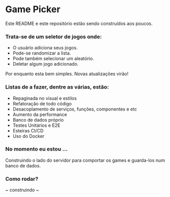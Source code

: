 # Game Picker

Este README e este repositório estão sendo construídos aos poucos.

### Trata-se de um seletor de jogos onde:

- O usuário adiciona seus jogos.
- Pode-se randomizar a lista.
- Pode também selecionar um aleatório.
- Deletar algum jogo adicionado.

Por enquanto esta bem simples. Novas atualizações virão!

### Listas de a fazer, dentre as várias, estão:
- Repaginada no visual e estilos
- Refatoração de todo código
- Desacoplamento de serviços, funções, componentes e etc
- Aumento da performance
- Banco de dados próprio
- Testes Unitários e E2E
- Esteiras CI/CD
- Uso do Docker

### No momento eu estou ...
Construindo o lado do servidor para comportar os games e guarda-los num banco de dados.

### Como rodar?

  ~ construindo ~